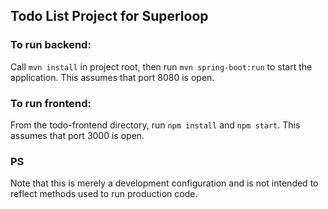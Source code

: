 ## Todo List Project for Superloop

### To run backend:

Call `mvn install` in project root, then run `mvn spring-boot:run` to start the application. 
This assumes that port 8080 is open.

### To run frontend:

From the todo-frontend directory, run `npm install` and `npm start`. This assumes that port 3000 is open.

### PS
Note that this is merely a development configuration and is not intended to reflect methods used to run production code.
